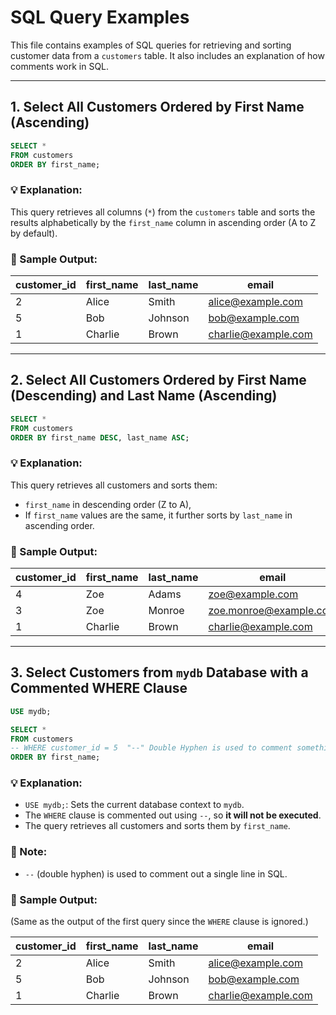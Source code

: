 # SQL Query Examples

This file contains examples of SQL queries for retrieving and sorting customer data from a `customers` table. It also includes an explanation of how comments work in SQL.

---

## 1. Select All Customers Ordered by First Name (Ascending)

```sql
SELECT *
FROM customers
ORDER BY first_name;
```

### 💡 Explanation:
This query retrieves all columns (`*`) from the `customers` table and sorts the results alphabetically by the `first_name` column in ascending order (A to Z by default).

### 🧾 Sample Output:
| customer_id | first_name | last_name | email              |
|-------------|------------|-----------|---------------------|
| 2           | Alice      | Smith     | alice@example.com   |
| 5           | Bob        | Johnson   | bob@example.com     |
| 1           | Charlie    | Brown     | charlie@example.com |

---

## 2. Select All Customers Ordered by First Name (Descending) and Last Name (Ascending)

```sql
SELECT *
FROM customers
ORDER BY first_name DESC, last_name ASC;
```

### 💡 Explanation:
This query retrieves all customers and sorts them:
- `first_name` in descending order (Z to A),
- If `first_name` values are the same, it further sorts by `last_name` in ascending order.

### 🧾 Sample Output:
| customer_id | first_name | last_name | email                  |
|-------------|------------|-----------|-------------------------|
| 4           | Zoe        | Adams     | zoe@example.com         |
| 3           | Zoe        | Monroe    | zoe.monroe@example.com  |
| 1           | Charlie    | Brown     | charlie@example.com     |

---

## 3. Select Customers from `mydb` Database with a Commented WHERE Clause

```sql
USE mydb;

SELECT *
FROM customers
-- WHERE customer_id = 5  "--" Double Hyphen is used to comment something.
ORDER BY first_name;
```

### 💡 Explanation:
- `USE mydb;`: Sets the current database context to `mydb`.
- The `WHERE` clause is commented out using `--`, so **it will not be executed**.
- The query retrieves all customers and sorts them by `first_name`.

### 💬 Note:
- `--` (double hyphen) is used to comment out a single line in SQL.

### 🧾 Sample Output:
(Same as the output of the first query since the `WHERE` clause is ignored.)

| customer_id | first_name | last_name | email              |
|-------------|------------|-----------|---------------------|
| 2           | Alice      | Smith     | alice@example.com   |
| 5           | Bob        | Johnson   | bob@example.com     |
| 1           | Charlie    | Brown     | charlie@example.com |
